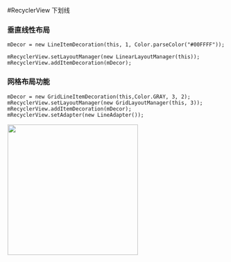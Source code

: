 #RecyclerView 下划线
### 垂直线性布局

```
mDecor = new LineItemDecoration(this, 1, Color.parseColor("#00FFFF"));

mRecyclerView.setLayoutManager(new LinearLayoutManager(this));
mRecyclerView.addItemDecoration(mDecor);
```
### 网格布局功能
```
mDecor = new GridLineItemDecoration(this,Color.GRAY, 3, 2);
mRecyclerView.setLayoutManager(new GridLayoutManager(this, 3));
mRecyclerView.addItemDecoration(mDecor);
mRecyclerView.setAdapter(new LineAdapter());
```
<div><img src='https://github.com/YaYaG/ItemDecoration/tree/yayaG/imgs/grid.jpg' width="300px" style='border: #f1f1f1 solid 1px'/></div>

